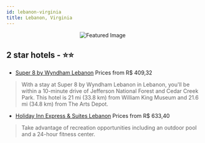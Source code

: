 ```yaml
---
id: lebanon-virginia
title: Lebanon, Virginia
---
```


<center><img src="https://i.travelapi.com/hotels/1000000/860000/856300/856249/d6403dea_z.jpg" alt="Featured Image" /></center>


##  2 star hotels - ⭐️⭐️

-    [Super 8 by Wyndham Lebanon](https://us.hurb.com/hotels/lebanon/super-8-by-wyndham-lebanon-JNP-JP253770?cmp=18055) Prices from R$ 409,32
   > With a stay at Super 8 by Wyndham Lebanon in Lebanon, you'll be within a 10-minute drive of Jefferson National Forest and Cedar Creek Park. This hotel is 21 mi (33.8 km) from William King Museum and 21.6 mi (34.8 km) from The Arts Depot.
-    [Holiday Inn Express & Suites Lebanon](https://us.hurb.com/hotels/lebanon/holiday-inn-express-suites-lebanon-JNP-JP805680?cmp=18055) Prices from R$ 633,40
   > Take advantage of recreation opportunities including an outdoor pool and a 24-hour fitness center.
